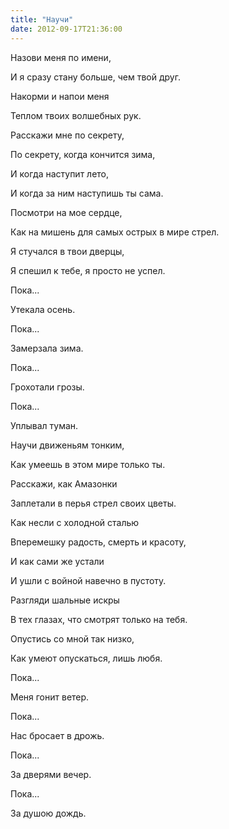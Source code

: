 ```yaml
---
title: "Научи"
date: 2012-09-17T21:36:00
---
```


Назови меня по имени,

И я сразу стану больше, чем твой друг.

Накорми и напои меня

Теплом твоих волшебных рук.



Расскажи мне по секрету,

По секрету, когда кончится зима,

И когда наступит лето,

И когда за ним наступишь ты сама.



Посмотри на мое сердце,

Как на мишень для самых острых в мире стрел.

Я стучался в твои дверцы,

Я спешил к тебе, я просто не успел.



Пока...

Утекала осень.

Пока...

Замерзала зима.

Пока...

Грохотали грозы.

Пока...

Уплывал туман.



Научи движеньям тонким,

Как умеешь в этом мире только ты.

Расскажи, как Амазонки

Заплетали в перья стрел своих цветы.



Как несли с холодной сталью

Вперемешку радость, смерть и красоту,

И как сами же устали

И ушли с войной навечно в пустоту.



Разгляди шальные искры

В тех глазах, что смотрят только на тебя.

Опустись со мной так низко,

Как умеют опускаться, лишь любя.



Пока...

Меня гонит ветер.

Пока...

Нас бросает в дрожь.

Пока...

За дверями вечер.

Пока...

За душою дождь.
